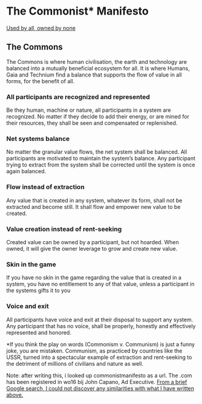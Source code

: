 # The Commonist* Manifesto
[Used by all, owned by none](http://commonistmanifesto.org)
## The Commons
The Commons is where human civilisation, the earth and technology are balanced into a mutually beneficial ecosystem for all. It is where Humans, Gaia and Technium find a balance that supports the flow of value in all forms, for the benefit of all.
### All participants are recognized and represented
Be they human, machine or nature, all participants in a system are recognized. No matter if they decide to add their energy, or are mined for their resources, they shall be seen and compensated or replenished.
### Net systems balance
No matter the granular value flows, the net system shall be balanced. All participants are motivated to maintain the system’s balance. Any participant trying to extract from the system shall be corrected until the system is once again balanced.
### Flow instead of extraction
Any value that is created in any system, whatever its form, shall not be extracted and become still. It shall flow and empower new value to be created.
### Value creation instead of rent-seeking
Created value can be owned by a participant, but not hoarded. When owned, it will give the owner leverage to grow and create new value.
### Skin in the game
If you have no skin in the game regarding the value that is created in a system, you have no entitlement to any of that value, unless a participant in the systems gifts it to you
### Voice and exit
All participants have voice and exit at their disposal to support any system. Any participant that has no voice, shall be properly, honestly and effectively represented and honored.


*If you think the play on words (Commonism v. Communism) is just a funny joke, you are mistaken. Communism, as practiced by countries like the USSR, turned into a spectacular example of extraction and rent-seeking to the detriment of millions of civilians and nature as well.


Note: after writing this, i looked up commonistmanifesto as a url. The .com has been registered in wo16 bij John Capano, Ad Executive. [From a brief Google search, I could not discover any similarities with what I have written above.](https://nl.godaddy.com/whois/results.aspx?domain=commonistmanifesto.com&recaptchaResponse=03AMGVjXi_sYL8KDH2fPUlMxSITXAvTeFav3atSWC7KCRECywcQ_Y-mjFKzTtUDFexT9VTl5axD21Sgv-mA-LZw_tlUw2Aj2hpxr_WEgoNMtkhPU5XxaOU3Y-2rlGcwq_d8yZo7ROKf_tIHRIzJENBOzuSa23hFO4kZzBwArE0QZjm9xd5BMcMHf-VhW7B-x1FXetZHaYbWyom7aUflU0y3gbC0NV7bE1XJvrVwRxHhFy1bhaVuS3iUhvPSYJlhofgsGaiq9GcziIoSupygJixezgFkneYi0g8Jg)
